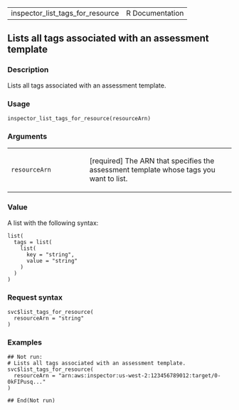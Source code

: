 <table style="width: 100%;">
<tbody>
<tr class="odd">
<td>inspector_list_tags_for_resource</td>
<td style="text-align: right;">R Documentation</td>
</tr>
</tbody>
</table>

## Lists all tags associated with an assessment template

### Description

Lists all tags associated with an assessment template.

### Usage

    inspector_list_tags_for_resource(resourceArn)

### Arguments

<table>
<colgroup>
<col style="width: 35%" />
<col style="width: 65%" />
</colgroup>
<tbody>
<tr class="odd">
<td><code
id="inspector_list_tags_for_resource_:_resourceArn">resourceArn</code></td>
<td><p>[required] The ARN that specifies the assessment template whose
tags you want to list.</p></td>
</tr>
</tbody>
</table>

### Value

A list with the following syntax:

    list(
      tags = list(
        list(
          key = "string",
          value = "string"
        )
      )
    )

### Request syntax

    svc$list_tags_for_resource(
      resourceArn = "string"
    )

### Examples

    ## Not run: 
    # Lists all tags associated with an assessment template.
    svc$list_tags_for_resource(
      resourceArn = "arn:aws:inspector:us-west-2:123456789012:target/0-0kFIPusq..."
    )

    ## End(Not run)
